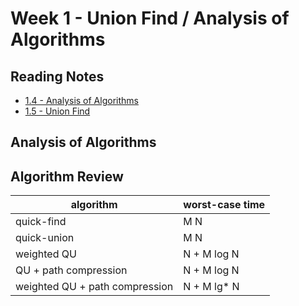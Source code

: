 # Week 1 - Union Find / Analysis of Algorithms

## Reading Notes

- [1.4 - Analysis of Algorithms](./1.4_analysis_of_algorithms)
- [1.5 - Union Find](./1.5_union_find)

## Analysis of Algorithms

## Algorithm Review

| algorithm | worst-case time |
| --- | --- |
| quick-find | M N |
| quick-union | M N |
| weighted QU | N + M log N |
| QU + path compression | N + M log N |
| weighted QU + path compression | N + M lg* N |

